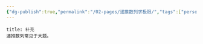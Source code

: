 ```yaml
---
{"dg-publish":true,"permalink":"/02-pages/递推数列求极限/","tags":["personal/blog","高等数学/极限"]}
---
```


```ad-info
title: 补充
递推数列常见于大题。
```

